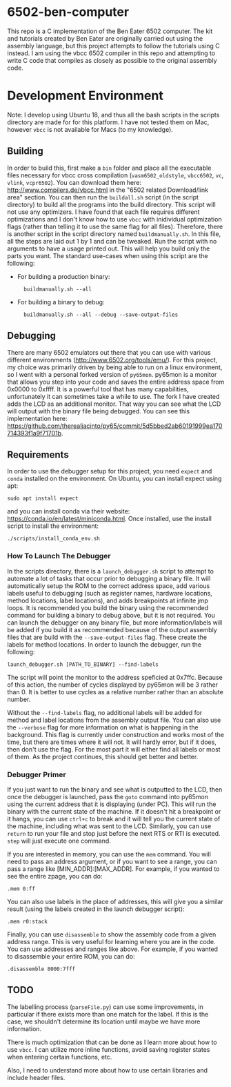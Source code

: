 # 6502-ben-computer
This repo is a C implementation of the Ben Eater 6502 computer. The kit and tutorials created by Ben Eater are originally carried out using the assembly language, but this project attempts to follow the tutorials using C instead. I am using the vbcc 6502 compiler in this repo and attempting to write C code that compiles as closely as possible to the original assembly code.

# Development Environment
Note: I develop using Ubuntu 18, and thus all the bash scripts in the scripts directory are made for for this platform. I have not tested them on Mac, however `vbcc` is not available for Macs (to my knowledge).

## Building
In order to build this, first make a `bin` folder and place all the executable files necessary for vbcc cross compilation (`vasm6502_oldstyle`, `vbcc6502`, `vc`, `vlink`, `vcpr6502`). You can download them here: http://www.compilers.de/vbcc.html in the "6502 related Download/link area" section. You can then run the `buildall.sh` script (in the script directory) to build all the programs into the build directory. This script will not use any optimizers. I have found that each file requires different optimizations and I don't know how to use `vbcc` with inidividual optimization flags (rather than telling it to use the same flag for all files). Therefore, there is another script in the script directory named `buildmanually.sh`. In this file, all the steps are laid out 1 by 1 and can be tweaked. Run the script with no arguments to have a usage printed out. This will help you build only the parts you want. The standard use-cases when using this script are the following:
* For building a production binary:
    
        buildmanually.sh --all

* For building a binary to debug:

        buildmanually.sh --all --debug --save-output-files

## Debugging
There are many 6502 emulators out there that you can use with various different environments (http://www.6502.org/tools/emu/). For this project, my choice was primarily driven by being able to run on a linux environment, so I went with a personal forked version of `py65mon`. py65mon is a monitor that allows you step into your code and saves the entire address space from 0x0000 to 0xffff. It is a powerful tool that has many capabilities, unfortunately it can sometimes take a while to use. The fork I have created adds the LCD as an additional monitor. That way you can see what the LCD will output with the binary file being debugged. You can see this implementation here: https://github.com/therealjacinto/py65/commit/5d5bbed2ab60191999ea170714393f1a9f71701b.

## Requirements
In order to use the debugger setup for this project, you need `expect` and `conda` installed on the environment. On Ubuntu, you can install expect using apt:

    sudo apt install expect

and you can install conda via their website: https://conda.io/en/latest/miniconda.html. Once installed, use the install script to install the environment:

    ./scripts/install_conda_env.sh

### How To Launch The Debugger
In the scripts directory, there is a `launch_debugger.sh` script to attempt to automate a lot of tasks that occur prior to debugging a binary file. It will automatically setup the ROM to the correct address space, add various labels useful to debugging (such as register names, hardware locations, method locations, label locations), and adds breakpoints at infinite jmp loops. It is recommended you build the binary using the recommended command for building a binary to debug above, but it is not required. You can launch the debugger on any binary file, but more information/labels will be added if you build it as recommended because of the output assembly files that are build with the `--save-output-files` flag. These create the labels for method locations. In order to launch the debugger, run the following:

    launch_debugger.sh [PATH_TO_BINARY] --find-labels

The script will point the monitor to the address speficied at 0x7ffc. Because of this action, the number of cycles displayed by py65mon will be 3 rather than 0. It is better to use cycles as a relative number rather than an absolute number.

Without the `--find-labels` flag, no additional labels will be added for method and label locations from the assembly output file. You can also use the `--verbose` flag for more information on what is happening in the background. This flag is currently under construction and works most of the time, but there are times where it will not. It will hardly error, but if it does, then don't use the flag. For the most part it will either find all labels or most of them. As the project continues, this should get better and better.

### Debugger Primer
If you just want to run the binary and see what is outputted to the LCD, then once the debugger is launched, pass the `goto` command into py65mon using the current address that it is displaying (under PC). This will run the binary with the current state of the machine. If it doesn't hit a breakpoint or it hangs, you can use `ctrl+c` to break and it will tell you the current state of the machine, including what was sent to the LCD. Similarly, you can use `return` to run your file and stop just before the next RTS or RTI is executed. `step` will just execute one command. 

If you are interested in memory, you can use the `mem` command. You will need to pass an address argument, or if you want to see a range, you can pass a range like [MIN_ADDR]:[MAX_ADDR]. For example, if you wanted to see the entire zpage, you can do:

    .mem 0:ff

You can also use labels in the place of addresses, this will give you a similar result (using the labels created in the launch debugger script):

    .mem r0:stack

Finally, you can use `disassemble` to show the assembly code from a given address range. This is very useful for learning where you are in the code. You can use addresses and ranges like above. For example, if you wanted to disassemble your entire ROM, you can do:

    .disassemble 8000:7fff

## TODO
The labelling process (`parseFile.py`) can use some improvements, in particular if there exists more than one match for the label. If this is the case, we shouldn't determine its location until maybe we have more information.

There is much optimization that can be done as I learn more about how to use `vbcc`. I can utilize more inline functions, avoid saving register states when entering certain functions, etc.

Also, I need to understand more about how to use certain libraries and include header files.
